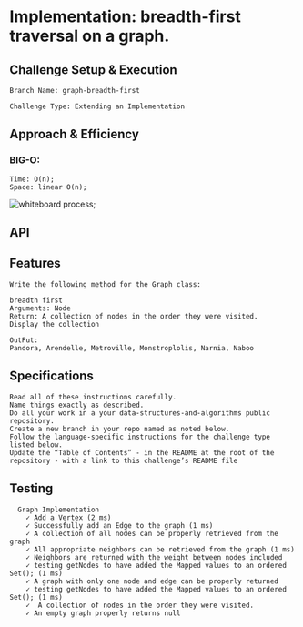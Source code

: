 # Implementation: breadth-first traversal on a graph.

## Challenge Setup & Execution

```
Branch Name: graph-breadth-first

Challenge Type: Extending an Implementation
```

## Approach & Efficiency

<!-- What approach did you take? Why? What is the Big O space/time for this approach? -->

### BIG-O:

```
Time: O(n);
Space: linear O(n);

```

![whiteboard process](./images/UML.png);

## API

## Features

```
Write the following method for the Graph class:

breadth first
Arguments: Node
Return: A collection of nodes in the order they were visited.
Display the collection
```

```
OutPut:
Pandora, Arendelle, Metroville, Monstroplolis, Narnia, Naboo

```

## Specifications

```
Read all of these instructions carefully.
Name things exactly as described.
Do all your work in a your data-structures-and-algorithms public repository.
Create a new branch in your repo named as noted below.
Follow the language-specific instructions for the challenge type listed below.
Update the “Table of Contents” - in the README at the root of the repository - with a link to this challenge’s README file
```

## Testing

```
  Graph Implementation
    ✓ Add a Vertex (2 ms)
    ✓ Successfully add an Edge to the graph (1 ms)
    ✓ A collection of all nodes can be properly retrieved from the graph
    ✓ All appropriate neighbors can be retrieved from the graph (1 ms)
    ✓ Neighbors are returned with the weight between nodes included
    ✓ testing getNodes to have added the Mapped values to an ordered Set(); (1 ms)
    ✓ A graph with only one node and edge can be properly returned
    ✓ testing getNodes to have added the Mapped values to an ordered Set(); (1 ms)
    ✓  A collection of nodes in the order they were visited.
    ✓ An empty graph properly returns null
```

